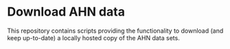 # Download AHN data

This repository contains scripts providing the functionality to download (and keep up-to-date) a locally hosted copy of the AHN data sets.
